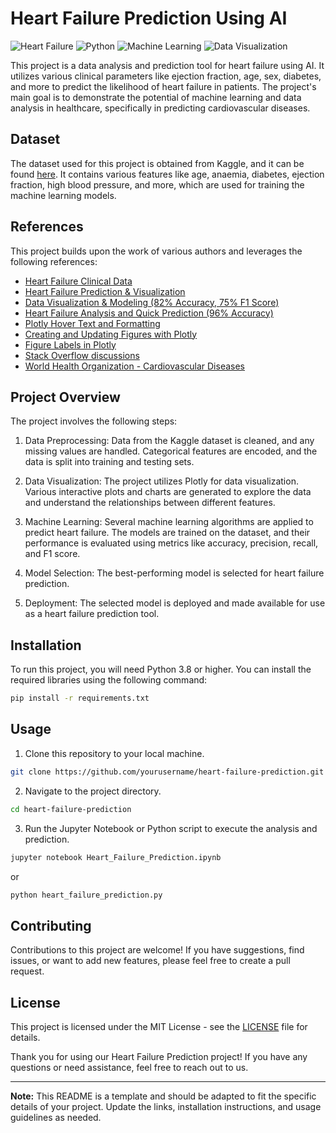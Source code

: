 # Heart Failure Prediction Using AI

![Heart Failure](https://img.shields.io/badge/Heart%20Failure-Prediction-blue)
![Python](https://img.shields.io/badge/Python-3.8%2B-green)
![Machine Learning](https://img.shields.io/badge/Machine%20Learning-Scikit%20Learn-orange)
![Data Visualization](https://img.shields.io/badge/Data%20Visualization-Plotly-blue)

This project is a data analysis and prediction tool for heart failure using AI. It utilizes various clinical parameters like ejection fraction, age, sex, diabetes, and more to predict the likelihood of heart failure in patients. The project's main goal is to demonstrate the potential of machine learning and data analysis in healthcare, specifically in predicting cardiovascular diseases.

## Dataset

The dataset used for this project is obtained from Kaggle, and it can be found [here](https://www.kaggle.com/andrewmvd/heart-failure-clinical-data). It contains various features like age, anaemia, diabetes, ejection fraction, high blood pressure, and more, which are used for training the machine learning models.

## References

This project builds upon the work of various authors and leverages the following references:

- [Heart Failure Clinical Data](https://www.kaggle.com/andrewmvd/heart-failure-clinical-data)
- [Heart Failure Prediction & Visualization](https://www.kaggle.com/sanchitakarmakar/heart-failure-prediction-visualization)
- [Data Visualization & Modeling (82% Accuracy, 75% F1 Score)](https://www.kaggle.com/isaienkov/data-visualization-modeling-82-acc-75-f1)
- [Heart Failure Analysis and Quick Prediction (96% Accuracy)](https://www.kaggle.com/nayansakhiya/heart-fail-analysis-and-quick-prediction-96-rate)
- [Plotly Hover Text and Formatting](https://plotly.com/python/hover-text-and-formatting/)
- [Creating and Updating Figures with Plotly](https://plotly.com/python/creating-and-updating-figures/)
- [Figure Labels in Plotly](https://plotly.com/python/figure-labels/)
- [Stack Overflow discussions](https://stackoverflow.com/questions/59993512/plotly-sunburst-typeerror-sunburst-got-an-unexpected-keyword-argument-path)
- [World Health Organization - Cardiovascular Diseases](https://www.who.int/health-topics/cardiovascular-diseases#tab=tab_1)

## Project Overview

The project involves the following steps:

1. Data Preprocessing: Data from the Kaggle dataset is cleaned, and any missing values are handled. Categorical features are encoded, and the data is split into training and testing sets.

2. Data Visualization: The project utilizes Plotly for data visualization. Various interactive plots and charts are generated to explore the data and understand the relationships between different features.

3. Machine Learning: Several machine learning algorithms are applied to predict heart failure. The models are trained on the dataset, and their performance is evaluated using metrics like accuracy, precision, recall, and F1 score.

4. Model Selection: The best-performing model is selected for heart failure prediction.

5. Deployment: The selected model is deployed and made available for use as a heart failure prediction tool.

## Installation

To run this project, you will need Python 3.8 or higher. You can install the required libraries using the following command:

```bash
pip install -r requirements.txt
```

## Usage

1. Clone this repository to your local machine.

```bash
git clone https://github.com/yourusername/heart-failure-prediction.git
```

2. Navigate to the project directory.

```bash
cd heart-failure-prediction
```

3. Run the Jupyter Notebook or Python script to execute the analysis and prediction.

```bash
jupyter notebook Heart_Failure_Prediction.ipynb
```

or

```bash
python heart_failure_prediction.py
```

## Contributing

Contributions to this project are welcome! If you have suggestions, find issues, or want to add new features, please feel free to create a pull request.

## License

This project is licensed under the MIT License - see the [LICENSE](LICENSE) file for details.

Thank you for using our Heart Failure Prediction project! If you have any questions or need assistance, feel free to reach out to us.

---

**Note:** This README is a template and should be adapted to fit the specific details of your project. Update the links, installation instructions, and usage guidelines as needed.
